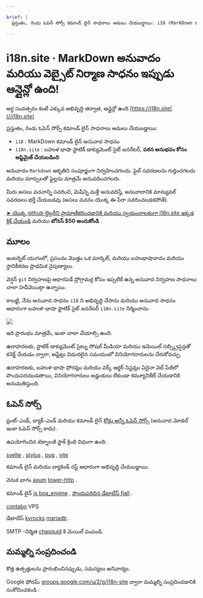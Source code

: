 ```yaml
---

brief: |
  ప్రస్తుతం, రెండు ఓపెన్ సోర్స్ కమాండ్ లైన్ సాధనాలు అమలు చేయబడ్డాయి: i18 (MarkDown కమాండ్ లైన్ అనువాద సాధనం) మరియు i18n.site (బహుళ భాషా స్టాటిక్ డాక్యుమెంట్ సైట్ జనరేటర్)

---
```



# i18n.site · MarkDown అనువాదం మరియు వెబ్సైట్ నిర్మాణ సాధనం ఇప్పుడు ఆన్లైన్లో ఉంది!

అర్ధ సంవత్సరం కంటే ఎక్కువ అభివృద్ధి తర్వాత, ఆన్లైన్లో ఉంది [https://i18n.site](//i18n.site)

ప్రస్తుతం, రెండు ఓపెన్ సోర్స్ కమాండ్ లైన్ సాధనాలు అమలు చేయబడ్డాయి:

* `i18` : MarkDown కమాండ్ లైన్ అనువాద సాధనం
* `i18n.site` : బహుళ భాషా స్టాటిక్ డాక్యుమెంట్ సైట్ జనరేటర్, **పఠన అనుభవం కోసం ఆప్టిమైజ్ చేయబడింది**

అనువాదం `Markdown` ఆకృతిని సంపూర్ణంగా నిర్వహించగలదు. ఫైల్ సవరణలను గుర్తించగలదు మరియు మార్పులతో ఫైల్లను మాత్రమే అనువదించగలదు.

మీరు అసలు వచనాన్ని సవరించి, మెషీన్ని మళ్లీ అనువదిస్తే, అనువాదానికి మాన్యువల్ సవరణలు భర్తీ చేయబడవు (అసలు వచనం యొక్క ఈ పేరా సవరించబడకపోతే).

[➤ యొక్క github లైబ్రరీని ప్రామాణీకరించడానికి మరియు స్వయంచాలకంగా i18n.site ఇక్కడ క్లిక్ చేయండి](https://github.com/login/oauth/authorize?client_id=Ov23liuGAmK0plc9FgB3&amp;scope=user:email,user:follow,public_repo) మరియు **బోనస్ $50 అందుకోండి** .

## మూలం

ఇంటర్నెట్ యుగంలో, ప్రపంచం మొత్తం ఒక మార్కెట్, మరియు బహుభాషావాదం మరియు స్థానికీకరణ ప్రాథమిక నైపుణ్యాలు.

వెర్షన్ `git` నిర్వహణపై ఆధారపడే ప్రోగ్రామర్ల కోసం ఇప్పటికే ఉన్న అనువాద నిర్వహణ సాధనాలు చాలా హెవీవెయిట్గా ఉన్నాయి.

కాబట్టి, నేను అనువాద సాధనం `i18` ని అభివృద్ధి చేసాను మరియు అనువాద సాధనం ఆధారంగా బహుళ-భాషా స్టాటిక్ సైట్ జనరేటర్ `i18n.site` నిర్మించాను.

![](https://p.3ti.site/1723777556.avif)

ఇది ప్రారంభం మాత్రమే, ఇంకా చాలా చేయాల్సి ఉంది.

ఉదాహరణకు, స్టాటిక్ డాక్యుమెంట్ సైట్ను సోషల్ మీడియా మరియు ఇమెయిల్ సబ్స్క్రిప్షన్లతో కనెక్ట్ చేయడం ద్వారా, అప్డేట్లు విడుదలైన సమయంలో వినియోగదారులను చేరుకోవచ్చు.

ఉదాహరణకు, బహుళ-భాషా ఫోరమ్లు మరియు వర్క్ ఆర్డర్ సిస్టమ్లు ఏదైనా వెబ్ పేజీలో పొందుపరచబడతాయి, వినియోగదారులు అడ్డంకులు లేకుండా కమ్యూనికేట్ చేయడానికి అనుమతిస్తుంది.

## ఓపెన్ సోర్స్

ఫ్రంట్-ఎండ్, బ్యాక్-ఎండ్ మరియు కమాండ్ లైన్ [కోడ్లు అన్నీ ఓపెన్ సోర్స్](https://i18n.site/i18n.site/c/src) (అనువాద మోడల్ ఇంకా ఓపెన్ సోర్స్ కాదు).

ఉపయోగించిన టెక్నాలజీ స్టాక్ క్రింది విధంగా ఉంది:

[svelte](https://svelte.dev) , [stylus](https://stylus-lang.com) , [pug](https://github.com/pugjs/pug) , [vite](https://github.com/vitejs/vite)

కమాండ్ లైన్ మరియు బ్యాకెండ్ రస్ట్ ఆధారంగా అభివృద్ధి చేయబడ్డాయి.

వెనుక భాగం [axum](https://github.com/tokio-rs/axum) [tower-http](https://github.com/tower-rs/tower-http/releases) .

కమాండ్ లైన్ [js boa_engine](https://docs.rs/boa_engine) , [పొందుపరిచిన డేటాబేస్ fjall](https://github.com/fjall-rs/fjall) .

[contabo](https://my.contabo.com) VPS

డేటాబేస్ [kvrocks](https://kvrocks.apache.org) [mariadb](https://mariadb.org) .

SMTP -నిర్మిత [chasquid](https://github.com/albertito/chasquid) కి మెయిల్ పంపండి.

## మమ్మల్ని సంప్రదించండి

కొత్త ఉత్పత్తులను ప్రారంభించినప్పుడు, సమస్యలు అనివార్యం.

Google ఫోరమ్ [groups.google.com/u/2/g/i18n-site](https://groups.google.com/u/2/g/i18n-site) ద్వారా మమ్మల్ని సంప్రదించడానికి సంకోచించకండి :